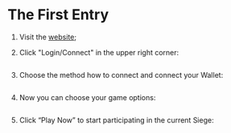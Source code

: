 # The First Entry

<div>
  
1. Visit the <a href="https://theoldcastle.xyz/" target="_blanc" class="doc-link">website</a>;
</div>

<div>

2. Click "Login/Connect" in the upper right corner:
<img src="/assets/docs/.gitbook/assets/connect_wallet.png" alt="">
</div>

<div>

3. Choose the method how to connect and connect your Wallet:
<img src="/assets/docs/.gitbook/assets/connect_wallet_methods.png" alt="">
</div>

<div>
  
4. Now you can choose your game options:
<img src="/assets/docs/.gitbook/assets/paths_to_play.png" alt="">
</div>

<div>

5. Click “Play Now” to start participating in the current Siege:
<img src="/assets/docs/.gitbook/assets/participate.png" alt="">
</div>
